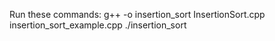 Run these commands:
g++ -o insertion_sort InsertionSort.cpp insertion_sort_example.cpp
./insertion_sort
